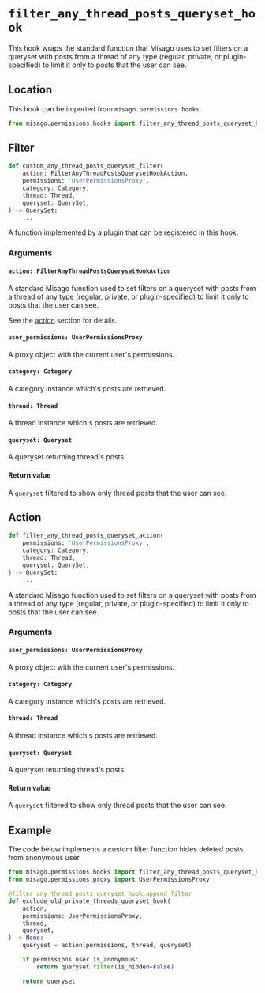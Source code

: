 # `filter_any_thread_posts_queryset_hook`

This hook wraps the standard function that Misago uses to set filters on a queryset with posts from a thread of any type (regular, private, or plugin-specified) to limit it only to posts that the user can see.


## Location

This hook can be imported from `misago.permissions.hooks`:

```python
from misago.permissions.hooks import filter_any_thread_posts_queryset_hook
```


## Filter

```python
def custom_any_thread_posts_queryset_filter(
    action: FilterAnyThreadPostsQuerysetHookAction,
    permissions: 'UserPermissionsProxy',
    category: Category,
    thread: Thread,
    queryset: QuerySet,
) -> QuerySet:
    ...
```

A function implemented by a plugin that can be registered in this hook.


### Arguments

#### `action: FilterAnyThreadPostsQuerysetHookAction`

A standard Misago function used to set filters on a queryset with posts from a thread of any type (regular, private, or plugin-specified) to limit it only to posts that the user can see.

See the [action](#action) section for details.


#### `user_permissions: UserPermissionsProxy`

A proxy object with the current user's permissions.


#### `category: Category`

A category instance which's posts are retrieved.


#### `thread: Thread`

A thread instance which's posts are retrieved.


#### `queryset: Queryset`

A queryset returning thread's posts.


#### Return value

A `queryset` filtered to show only thread posts that the user can see.


## Action

```python
def filter_any_thread_posts_queryset_action(
    permissions: 'UserPermissionsProxy',
    category: Category,
    thread: Thread,
    queryset: QuerySet,
) -> QuerySet:
    ...
```

A standard Misago function used to set filters on a queryset with posts from a thread of any type (regular, private, or plugin-specified) to limit it only to posts that the user can see.


### Arguments

#### `user_permissions: UserPermissionsProxy`

A proxy object with the current user's permissions.


#### `category: Category`

A category instance which's posts are retrieved.


#### `thread: Thread`

A thread instance which's posts are retrieved.


#### `queryset: Queryset`

A queryset returning thread's posts.


#### Return value

A `queryset` filtered to show only thread posts that the user can see.


## Example

The code below implements a custom filter function hides deleted posts from anonymous user.

```python
from misago.permissions.hooks import filter_any_thread_posts_queryset_hook
from misago.permissions.proxy import UserPermissionsProxy

@filter_any_thread_posts_queryset_hook.append_filter
def exclude_old_private_threads_queryset_hook(
    action,
    permissions: UserPermissionsProxy,
    thread,
    queryset,
) -> None:
    queryset = action(permissions, thread, queryset)

    if permissions.user.is_anonymous:
        return queryset.filter(is_hidden=False)

    return queryset
```